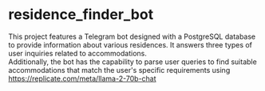 # residence_finder_bot
This project features a Telegram bot designed with a PostgreSQL database to provide information about various residences. It answers three types of user inquiries related to accommodations. <br />
Additionally, the bot has the capability to parse user queries to find suitable accommodations that match the user's specific requirements using https://replicate.com/meta/llama-2-70b-chat<br />

